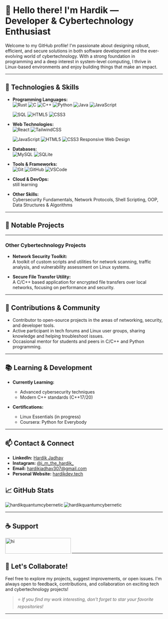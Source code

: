 # 👋 Hello there! I'm Hardik — Developer & Cybertechnology Enthusiast

Welcome to my GitHub profile! I'm passionate about designing robust, efficient, and secure solutions in both software development and the ever-evolving world of cybertechnology. With a strong foundation in programming and a deep interest in system-level computing, I thrive in Linux-based environments and enjoy building things that make an impact.

--- 

## 🚀 Technologies & Skills

- **Programming Languages:**  
  ![Rust](https://img.shields.io/badge/Rust-000000?style=for-the-badge&logo=rust&logoColor=white)
  ![C](https://img.shields.io/badge/C-A8B9CC?style=for-the-badge&logo=c&logoColor=white)
  ![C++](https://img.shields.io/badge/C++-00599C?style=for-the-badge&logo=c%2B%2B&logoColor=white)
  ![Python](https://img.shields.io/badge/Python-3776AB?style=for-the-badge&logo=python&logoColor=white)
  ![Java](https://img.shields.io/badge/Java-007396?style=for-the-badge&logo=java&logoColor=white)
  ![JavaScript](https://img.shields.io/badge/JavaScript-F7DF1E?style=for-the-badge&logo=javascript&logoColor=black)

  ![SQL](https://img.shields.io/badge/SQL-4479A1?style=for-the-badge&logo=postgresql&logoColor=white)
  ![HTML5](https://img.shields.io/badge/HTML5-E34F26?style=for-the-badge&logo=html5&logoColor=white)
  ![CSS3](https://img.shields.io/badge/CSS3-1572B6?style=for-the-badge&logo=css3&logoColor=white)

- **Web Technologies:**  
  ![React](https://img.shields.io/badge/React-20232A?style=for-the-badge&logo=react&logoColor=61DAFB)
  ![TailwindCSS](https://img.shields.io/badge/TailwindCSS-38B2AC?style=for-the-badge&logo=tailwind-css&logoColor=white)
 
  ![JavaScript](https://img.shields.io/badge/JavaScript-F7DF1E?style=for-the-badge&logo=javascript&logoColor=black)
  ![HTML5](https://img.shields.io/badge/HTML5-E34F26?style=for-the-badge&logo=html5&logoColor=white)
  ![CSS3](https://img.shields.io/badge/CSS3-1572B6?style=for-the-badge&logo=css3&logoColor=white)
  Responsive Web Design

- **Databases:**  
  ![MySQL](https://img.shields.io/badge/MySQL-4479A1?style=for-the-badge&logo=mysql&logoColor=white)
  ![SQLite](https://img.shields.io/badge/SQLite-003B57?style=for-the-badge&logo=sqlite&logoColor=white)

- **Tools & Frameworks:**  
  ![Git](https://img.shields.io/badge/Git-F05032?style=for-the-badge&logo=git&logoColor=white)
  ![GitHub](https://img.shields.io/badge/GitHub-181717?style=for-the-badge&logo=github&logoColor=white)
  ![VSCode](https://img.shields.io/badge/VS%20Code-007ACC?style=for-the-badge&logo=visual-studio-code&logoColor=white)
  
 - **Cloud & DevOps:**  
still learning

- **Other Skills:**  
  Cybersecurity Fundamentals, Network Protocols, Shell Scripting, OOP, Data Structures & Algorithms

---

## 📂 Notable Projects



---

### Other Cybertechnology Projects

- **Network Security Toolkit:**  
  A toolkit of custom scripts and utilities for network scanning, traffic analysis, and vulnerability assessment on Linux systems.

- **Secure File Transfer Utility:**  
  A C/C++ based application for encrypted file transfers over local networks, focusing on performance and security.

---

## 🤝 Contributions & Community

- Contributor to open-source projects in the areas of networking, security, and developer tools.
- Active participant in tech forums and Linux user groups, sharing knowledge and helping troubleshoot issues.
- Occasional mentor for students and peers in C/C++ and Python programming.

---

## 📚 Learning & Development

- **Currently Learning:**  
  - Advanced cybersecurity techniques
  - Modern C++ standards (C++17/20)
  
- **Certifications:**  
  - Linux Essentials (in progress)
  - Coursera: Python for Everybody

---

## 📫 Contact & Connect

- **LinkedIn:** [Hardik Jadhav](https://www.linkedin.com/in/hardik-jadhav-500b48301?utm_source=share&utm_campaign=share_via&utm_content=profile&utm_medium=android_app)
- **Instagram:** [@i_m_the_hardik_](https://www.instagram.com/i_m_the_hardik_/?igsh=MTcyczZhMnlmMGlkeA%3D%3D&utm_source=ig_contact_invite#)
- **Email:** hardikjadhav307@gmail.com
- **Personal Website:** [hardikdev.tech](https://hardikdev.tech)

  
## 📈 GitHub Stats

<p>
  <img align="left" src="https://github-readme-stats.vercel.app/api/top-langs?username=hardikquantumcybernetic&show_icons=true&locale=en&layout=compact" alt="hardikquantumcybernetic" />
</p>

<p>
  <img align="center" src="https://github-readme-stats.vercel.app/api?username=hardikquantumcybernetic&show_icons=true&locale=en" alt="hardikquantumcybernetic" />
</p>

---

## ☕ Support

<p>
  <a href="https://www.buymeacoffee.com/hi"> <img align="left" src="https://cdn.buymeacoffee.com/buttons/v2/default-yellow.png" height="50" width="210" alt="hi" /></a>
</p>
<br><br>


---

## 🚀 Let's Collaborate!

Feel free to explore my projects, suggest improvements, or open issues. I'm always open to feedback, contributions, and collaboration on exciting tech and cybertechnology projects!

> ⭐️ _If you find my work interesting, don't forget to star your favorite repositories!_

---

